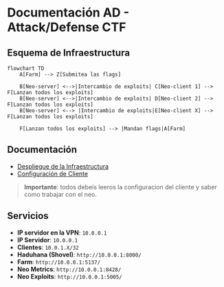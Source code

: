 # Documentación AD - Attack/Defense CTF

## Esquema de Infraestructura
```mermaid
flowchart TD
    A[Farm] --> Z[Submitea las flags]

    B[Neo-server] <-->|Intercambio de exploits| C[Neo-client 1] --> F[Lanzan todos los exploits]
    B[Neo-server] <-->|Intercambio de exploits| D[Neo-client 2] --> F[Lanzan todos los exploits]
    B[Neo-server] <--> |Intercambio de exploits|E[Neo-client X] --> F[Lanzan todos los exploits]
    
    F[Lanzan todos los exploits] --> |Mandan flags|A[Farm]
```

## Documentación
- [Despliegue de la Infraestructura](./infra_ad.md)
- [Configuración de Cliente](./client_setup.md)
> **Importante**: todos debeis leeros la configuracion del cliente y saber como trabajar con el neo.

## Servicios
- **IP servidor en la VPN**: `10.0.0.1`
- **IP Servidor**: `10.0.0.1`
- **Clientes**: `10.0.1.X/32`
- **Haduhana (Shovel)**: `http://10.0.0.1:8000/`
- **Farm**: `http://10.0.0.1:5137/`
- **Neo Metrics**: `http://10.0.0.1:8428/`
- **Neo Exploits**: `http://10.0.0.1:5005/`
